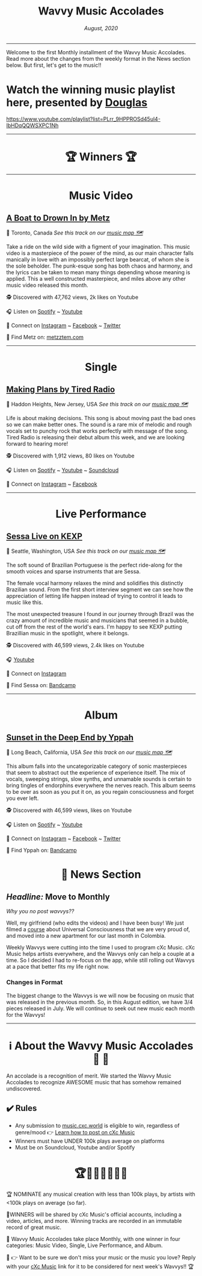 
# <center> **Wavvy Music Accolades**</center> 
###### <center> August, 2020</center> 
<hr>

Welcome to the first Monthly installment of the Wavvy Music Accolades. Read more about the changes from the weekly format in the News section below. But first, let's get to the music!!

# Watch the winning music playlist here, presented by [Douglas](https://douglas.life)

https://www.youtube.com/playlist?list=PLrr_9HPPROSd45ul4-IbHDqQQWSXPC1Nh


<hr>

# <center>🏆 Winners 🏆 </center>

<hr>

#  <center> **Music Video**</center> 



## [A Boat to Drown In by Metz](https://www.youtube.com/watch?v=rTi4fwmgqtY)
📍 Toronto, Canada
*See this track on our [music map 🗺️](https://music.cxc.world/?id=1789&locLat=43.693&locLng=-79.471&zoom=10)*
</center>

Take a ride on the wild side with a figment of your imagination. This music video is a masterpiece of the power of the mind, as our main character falls manically in love with an impossibly perfect large bearcat, of whom she is the sole beholder. The punk-esque song has both chaos and harmony, and the lyrics can be taken to mean many things depending whose meaning is applied. This a well constructed masterpiece, and miles above any other music video released this month.

🕵 Discovered with 47,762 views, 2k likes on Youtube

🎧 Listen on [Spotify](https://open.spotify.com/track/08JlOQy2Do6gtM2WPhMG3d?si=IKGGv2Q2SdyeJfRVZOFXbw) ~ [Youtube](https://www.youtube.com/watch?v=rTi4fwmgqtY)

💫 Connect on [Instagram](https://www.instagram.com/metz_theband/) ~ [Facebook](https://www.facebook.com/metz/) ~ [Twitter](https://twitter.com/METZtheband)

🔗 Find Metz on: [metzztem.com](https://www.metzztem.com/)

<hr>


#  <center> **Single**</center> 

## [Making Plans by Tired Radio](https://www.youtube.com/watch?v=2N4IvGcu8d4)
📍 Haddon Heights, New Jersey, USA
*See this track on our [music map 🗺️](https://music.cxc.world/?locLat=39.692&locLng=-74.953&zoom=10&id=1788)*

Life is about making decisions. This song is about moving past the bad ones so we can make better ones. The sound is a rare mix of melodic and rough vocals set to punchy rock that works perfectly with message of the song. Tired Radio is releasing their debut album this week, and we are looking forward to hearing more! 

</center>


🕵 Discovered with 1,912 views, 80 likes on Youtube

🎧 Listen on [Spotify](https://open.spotify.com/track/0qOZzes9BPQ6c7CQkZ2mwa?si=SSUYdvhdSJCNdfio_Yp25A) ~ [Youtube](https://www.youtube.com/watch?v=2N4IvGcu8d4) ~ [Soundcloud](https://soundcloud.com/tiredradiomusic/making-plans)


💫 Connect on [Instagram](https://www.instagram.com/tired_radio/) ~ [Facebook](https://www.facebook.com/tiredradiomusic) 


<hr>

#  <center>**Live Performance**</center>

## [Sessa Live on KEXP](https://www.youtube.com/watch?v=OIlLSQt0ymk)
📍 Seattle, Washington, USA
*See this track on our [music map 🗺️]()*
</center>
The soft sound of Brazilian Portuguese is the perfect ride-along for the smooth voices and sparse instruments that are Sessa.

The female vocal harmony relaxes the mind and solidifies this distinctly Brazilian sound. From the first short interview segment we can see how the appreciation of letting life happen instead of trying to control it leads to music like this. 

The most unexpected treasure I found in our journey through Brazil was the crazy amount of incredible music and musicians that seemed in a bubble, cut off from the rest of the world's ears. I'm happy to see KEXP putting Brazillian music in the spotlight, where it belongs. 




🕵 Discovered with 46,599 views, 2.4k likes on Youtube

🎧  [Youtube](https://www.youtube.com/watch?v=OIlLSQt0ymk)

💫 Connect on [Instagram](https://www.instagram.com/sessa.sessa.sessa/)

🔗 Find Sessa on: [Bandcamp](https://sessa.bandcamp.com/)

<hr>

#  <center>**Album**</center>
## [Sunset in the Deep End by Yppah](https://www.youtube.com/watch?v=VlBDCFu3W74)
📍 Long Beach, California, USA
*See this track on our [music map 🗺️]()*
 
</center>
This album falls into the uncategorizable category of sonic masterpieces that seem to abstract out the experience of experience itself. The mix of vocals, sweeping strings, slow synths, and unnamable sounds is certain to bring tingles of endorphins everywhere the nerves reach. This album seems to be over as soon as you put it on, as you regain consciousness and forget you ever left.

🕵 Discovered with 46,599 views,  likes on Youtube

🎧 Listen on [Spotify](https://open.spotify.com/album/59EqWBWko9lpBkPGYUtFPT?si=HnDjvhteSgm_u27BT1sMvQ) ~ [Youtube](https://www.youtube.com/watch?v=VlBDCFu3W74)

💫 Connect on [Instagram](https://www.instagram.com/_yppah_/) ~ [Facebook](https://www.facebook.com/yppahmusic) ~ [Twitter](https://twitter.com/_yppah_)

🔗 Find Yppah on: [Bandcamp](https://yppah.bandcamp.com)



# <center>📰 News Section </center>
## *Headline:* Move to Monthly
*Why you no post wavvys??*

Well, my girlfriend (who edits the videos) and I have been busy! We just filmed a [course](https://github.com/dougbutner/universal-consciousness) about Universal Consciousness that we are very proud of, and moved into a new apartment for our last month in Colombia.

Weekly Wavvys were cutting into the time I used to program cXc Music. cXc Music helps artists everywhere, and the Wavvys only can help a couple at a time. So I decided I had to re-focus on the app, while still rolling out Wavvys at a pace that better fits my life right now. 

### Changes in Format
The biggest change to the Wavvys is we will now be focusing on music that was released in the previous month. So, in this August edition, we have 3/4 pieces released in July. We will continue to seek out new music each month for the Wavvys! 

<hr>

# <center>ℹ️ About the Wavvy Music Accolades🕺 🌊 </center>

An accolade is a recognition of merit. We started the Wavvy Music Accolades to recognize AWESOME music that has somehow remained undiscovered.


## ✔️ Rules
- Any submission to [music.cxc.world](https://music.cxc.world) is eligible to win, regardless of genre/mood  👉 [Learn how to post on cXc Music](https://docs.cxc.world/knowledge-base/how-to-add-music/)
- Winners must have UNDER 100k plays average on platforms
- Must be on Soundcloud, Youtube and/or Spotify


#  <center>🏆🥇🎼🎶🎵🏅🎊</center>


🏆 NOMINATE any musical creation with less than 100k plays, by artists with <100k plays on average (so far).

🥇WINNERS will be shared by cXc Music's official accounts, including a video, articles, and more. Winning tracks are recorded in an immutable record of great music. 

🌊 Wavvy Music Accolades take place Monthly, with one winner in four categories: Music Video, Single, Live Performance, and Album.

🔑 👉 Want to be sure we don't miss your music or the music you love? Reply with your [cXc Music](https://music.cxc.world) link for it to be considered for next week's Wavvys!! 🏆
<!--stackedit_data:
eyJoaXN0b3J5IjpbLTExODk0MDkwMTEsLTIwMjU4MjQ5OSwtMT
k0ODc5NzM2Miw2OTA5MDYxMjAsOTczMzIyMjg3LDE2NDc4MDg3
MTUsLTgwMzAyNjAxMCwtNTc2NTA4OTM1LC0xMDUxMDc3NTEzLD
EwMDEzOTgxMjUsLTE4NDY2NzI2MTMsOTI1MTg4MTU0LC02ODM4
NjYxNDEsLTE1MzM1NzkzNjAsLTM3NDg5MDkyMywxOTUwOTE0Nj
k1LDE3MzQxNzc2OCwtMTE1NDUxOTcwMywtMTA0NzU1OTQ3MSwy
MDk2OTI0MzMzXX0=
-->